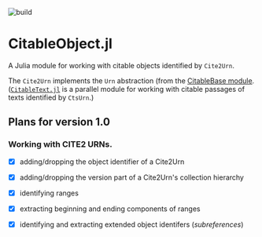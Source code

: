 ![build](https://github.com/cite-architecture/CitableObject.jl/actions/workflows/Documentation.yml/badge.svg)


# CitableObject.jl

A Julia module for working with citable objects identified by `Cite2Urn`.  

The `Cite2Urn` implements the `Urn` abstraction (from the [CitableBase module](https://cite-architecture.github.io/CitableBase.jl/stable/).  ([`CitableText.jl`](https://cite-architecture.github.io/CitableText.jl/stable/) is a parallel module for working with citable passages of texts identified by `CtsUrn`.)


## Plans for version 1.0


### Working with CITE2 URNs.


- [x] adding/dropping the object identifier of a Cite2Urn
- [x] adding/dropping the version part of a Cite2Urn's collection hierarchy
- [x] identifying ranges
- [x] extracting beginning and ending components of ranges
- [x] identifying and extracting extended object identifers (*subreferences*)

